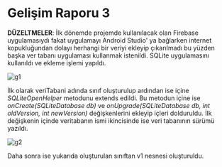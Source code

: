 # Gelişim Raporu 3

**DÜZELTMELER**:
İlk dönemde projemde kullanılacak olan Firebase uygulamasıydı fakat uygulamayı Android Studio' ya bağlarken internet kopukluğundan dolayı herhangi bir veriyi ekleyip çıkarılmadı bu yüzden başka ver tabanı uygulaması kullanmak istenildi. SQLite uygulamasını kullanıldı ve ekleme işlemi yapıldı.

![g1](https://user-images.githubusercontent.com/74215861/115923594-2304f600-a487-11eb-97f4-5d93526d28ab.PNG)

İlk olarak veriTabani adında sınıf oluşturulup ardından ise içine *SQLiteOpenHelper* metodunu extends edildi. Bu metodun içine ise *onCreate(SQLiteDatabase db)* ve *onUpgrade(SQLiteDatabase db, int oldVersion, int newVersion)* değişkenlerini ekleyip içleri dolduruldu. İlk değişkenin içinde veritabanın ismi ikincisinde ise veri tabanının sürümü yazıldı. 

![g2](https://user-images.githubusercontent.com/74215861/115923861-9575d600-a487-11eb-83a1-8c79913de323.PNG)

Daha sonra ise yukarıda oluşturulan sınıftan v1 nesnesi oluşturuldu.



